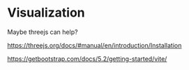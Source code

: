# Visualization

Maybe threejs can help?

https://threejs.org/docs/#manual/en/introduction/Installation

https://getbootstrap.com/docs/5.2/getting-started/vite/
